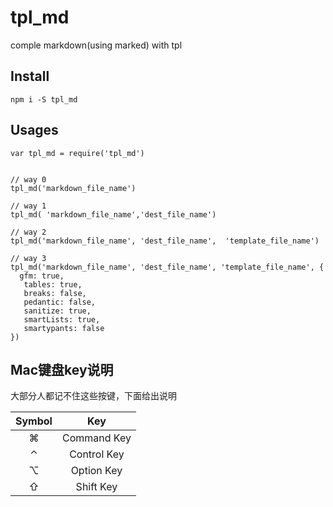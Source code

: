 # tpl_md

comple markdown(using marked) with tpl

## Install

```
npm i -S tpl_md
```

## Usages

```
var tpl_md = require('tpl_md')


// way 0
tpl_md('markdown_file_name')

// way 1
tpl_md( 'markdown_file_name','dest_file_name')

// way 2
tpl_md('markdown_file_name', 'dest_file_name',  'template_file_name')

// way 3
tpl_md('markdown_file_name', 'dest_file_name', 'template_file_name', {
  gfm: true,
   tables: true,
   breaks: false,
   pedantic: false,
   sanitize: true,
   smartLists: true,
   smartypants: false
})
```


## Mac键盘key说明

大部分人都记不住这些按键，下面给出说明

| Symbol    | Key         | 
|:---------:|:-----------:|
|  &#8984;  | Command Key |
|  &#8963;  | Control Key |
|  &#8997;  | Option Key  |
|  &#8679;  | Shift Key   |

